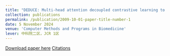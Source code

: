 ```yaml
---
title: "DEDUCE: Multi-head attention decoupled contrastive learning to discover cancer subtypes based on multi-omics data"
collection: publications
permalink: /publication/2009-10-01-paper-title-number-1
date: 5 November 2024
venue: 'Computer Methods and Programs in Biomedicine'
lever: 中科院二区，JCR 1区
---
```

[Download paper here](https://www.sciencedirect.com/science/article/pii/S0169260724004711/pdfft?md5=6119438fe31dd738a5bf679e2a6d1c3a&pid=1-s2.0-S0169260724004711-main.pdf)
[Citations](https://scholar.googleusercontent.com/scholar.bib?q=info:fqB82cnSg6cJ:scholar.google.com/&output=citation&scisdr=ClF6QoA1EIGe5vvSxCs:AFWwaeYAAAAAZ0HU3Cpx0SMTBV3xA1QMWGsn6Rs&scisig=AFWwaeYAAAAAZ0HU3P14-ZlZxkf5uk-OEBRRZ60&scisf=4&ct=citation&cd=-1&hl=zh-CN)

